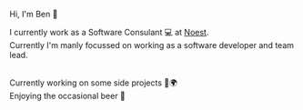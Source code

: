 Hi, I'm Ben 👋

I currently work as a Software Consulant 💻 at [Noest](https://noest.be).<br>
Currently I'm manly focussed on working as a software developer and team lead.<br>
 
<br>
Currently working on some side projects 🎼🌍<br>
Enjoying the occasional beer 🍻

<!---
benborra/benborra is a ✨ special ✨ repository because its `README.md` (this file) appears on your GitHub profile.
You can click the Preview link to take a look at your changes.
--->
